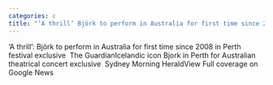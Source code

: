 ```yaml
---
categories: c
title: "‘A thrill’ Björk to perform in Australia for first time since 2008 in Perth festival exclusive  The Guardian"
---
```

‘A thrill’: Björk to perform in Australia for first time since 2008 in Perth festival exclusive&nbsp;&nbsp;The GuardianIcelandic icon Bjork in Perth for Australian theatrical concert exclusive&nbsp;&nbsp;Sydney Morning HeraldView Full coverage on Google News
